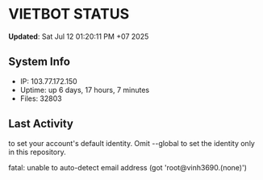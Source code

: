 # VIETBOT STATUS
**Updated**: Sat Jul 12 01:20:11 PM +07 2025

## System Info
- IP: 103.77.172.150
- Uptime: up 6 days, 17 hours, 7 minutes
- Files: 32803

## Last Activity

to set your account's default identity.
Omit --global to set the identity only in this repository.

fatal: unable to auto-detect email address (got 'root@vinh3690.(none)')
